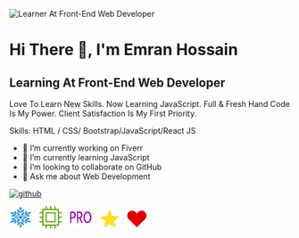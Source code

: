 ![Learner At Front-End Web Developer](https://scontent.fdac13-1.fna.fbcdn.net/v/t39.30808-6/431821125_387862254184861_83837010414317855_n.jpg?stp=dst-jpg_p720x720&_nc_cat=100&ccb=1-7&_nc_sid=5f2048&_nc_eui2=AeFQZ9596eeouEE2sMH_OdphWnXR8nbDg-5addHydsOD7rurwUQKA0touiqCyYbzi8wL4VFJqSnhPOjTv78pCvd2&_nc_ohc=FG93KJFyA4MAX8lHzxG&_nc_ht=scontent.fdac13-1.fna&oh=00_AfBDFJXE99yYB3MMoVBWAumev0bmaqWQxROZu1IyLqffZg&oe=65FC792A)
# Hi There 👋, I'm Emran Hossain
## Learning At Front-End Web Developer

Love To Learn New Skills. Now Learning JavaScript. Full & Fresh Hand Code Is My Power. Client Satisfaction Is My First Priority.

Skills: HTML / CSS/ Bootstrap/JavaScript/React JS

- 🔭 I’m currently working on Fiverr 
- 🌱 I’m currently learning JavaScript 
- 👯 I’m looking to collaborate on GitHub 
- 💬 Ask me about Web Development 


[<img src='https://cdn.jsdelivr.net/npm/simple-icons@3.0.1/icons/github.svg' alt='github' height='40'>](https://github.com/emrantlp)  

<a href='https://archiveprogram.github.com/'><img src='https://raw.githubusercontent.com/acervenky/animated-github-badges/master/assets/acbadge.gif' width='40' height='40'></a> <a href='https://docs.github.com/en/developers'><img src='https://raw.githubusercontent.com/acervenky/animated-github-badges/master/assets/devbadge.gif' width='40' height='40'></a> <a href='https://github.com/pricing'><img src='https://raw.githubusercontent.com/acervenky/animated-github-badges/master/assets/pro.gif' width='40' height='40'></a> <a href='https://stars.github.com/'><img src='https://raw.githubusercontent.com/acervenky/animated-github-badges/master/assets/starbadge.gif' width='35' height='35'></a> <a href='https://docs.github.com/en/github/supporting-the-open-source-community-with-github-sponsors'><img src='https://raw.githubusercontent.com/acervenky/animated-github-badges/master/assets/sponsorbadge.gif' width='35' height='35'></a> 


